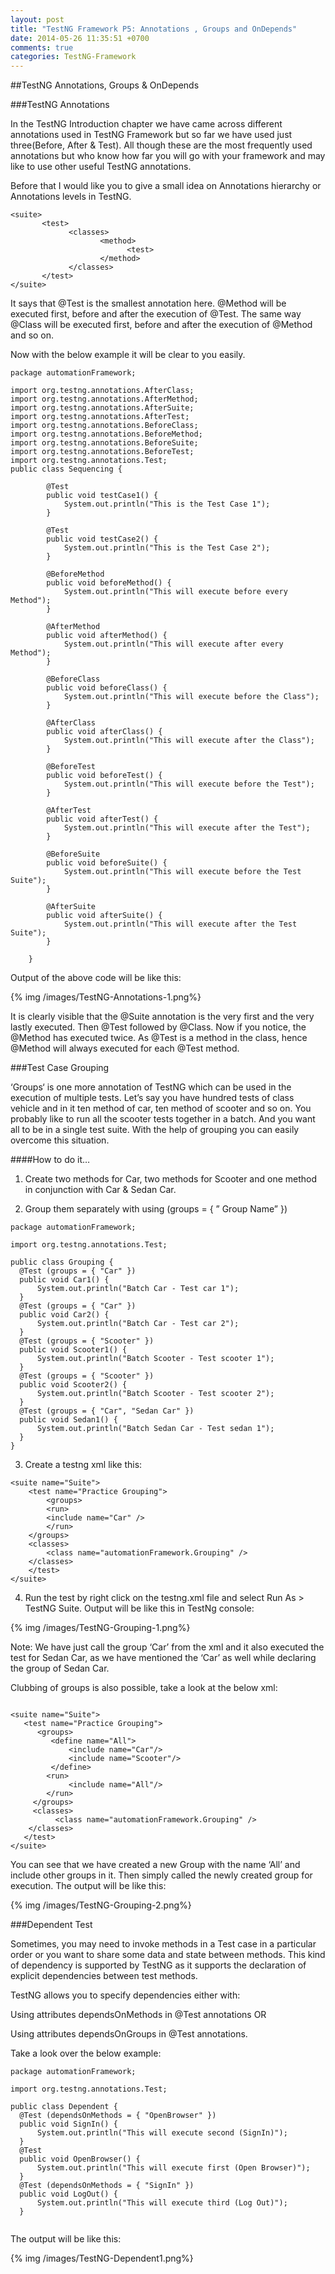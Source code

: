 ```yaml
---
layout: post
title: "TestNG Framework P5: Annotations , Groups and OnDepends"
date: 2014-05-26 11:35:51 +0700
comments: true
categories: TestNG-Framework
---
```


##TestNG Annotations, Groups & OnDepends

###TestNG Annotations

In the TestNG Introduction chapter we have came across different annotations used in TestNG Framework but so far we have used just three(Before, After & Test). All though these are the most frequently used annotations but who know how far you will go with your framework and may like to use other useful TestNG annotations.

<!--more-->

Before that I would like you to give a small idea on Annotations hierarchy or Annotations levels in TestNG.

```
<suite>
 	   <test>
			 <classes>
				 	<method>
				    	  <test>
				    </method>
			 </classes>
	   </test>
</suite>
```

It says that @Test is the smallest annotation here. @Method will be executed first, before and after the execution of @Test. The same way @Class will be executed first, before and after the execution of @Method and so on.

Now with the below example it will be clear to you easily.

```
package automationFramework;
 
import org.testng.annotations.AfterClass;
import org.testng.annotations.AfterMethod;
import org.testng.annotations.AfterSuite;
import org.testng.annotations.AfterTest;
import org.testng.annotations.BeforeClass;
import org.testng.annotations.BeforeMethod;
import org.testng.annotations.BeforeSuite;
import org.testng.annotations.BeforeTest;
import org.testng.annotations.Test;
public class Sequencing {
 
        @Test
        public void testCase1() {
            System.out.println("This is the Test Case 1");
        }
 
        @Test
        public void testCase2() {
            System.out.println("This is the Test Case 2");
        }
 
        @BeforeMethod
        public void beforeMethod() {
            System.out.println("This will execute before every Method");
        }
 
        @AfterMethod
        public void afterMethod() {
            System.out.println("This will execute after every Method");
        }
 
        @BeforeClass
        public void beforeClass() {
            System.out.println("This will execute before the Class");
        }
 
        @AfterClass
        public void afterClass() {
            System.out.println("This will execute after the Class");
        }
 
        @BeforeTest
        public void beforeTest() {
            System.out.println("This will execute before the Test");
        }
 
        @AfterTest
        public void afterTest() {
            System.out.println("This will execute after the Test");
        }
 
        @BeforeSuite
        public void beforeSuite() {
            System.out.println("This will execute before the Test Suite");
        }
 
        @AfterSuite
        public void afterSuite() {
            System.out.println("This will execute after the Test Suite");
        }
 
    }

```

Output of the above code will be like this:

{% img /images/TestNG-Annotations-1.png%}

It is clearly visible that the @Suite annotation is the very first and the very lastly executed. Then @Test followed by @Class. Now if you notice, the @Method has executed twice. As @Test is a method in the class, hence @Method will always executed for each @Test method.

###Test Case Grouping

‘Groups‘ is one more annotation of TestNG which can be used in the execution of multiple tests. Let’s say you have hundred tests of class vehicle and in it ten method of car, ten method of scooter and so on. You probably like to run all the scooter tests together in a batch. And you want all to be in a single test suite. With the help of grouping you can easily overcome this situation.

####How to do it…

1) Create two methods for Car, two methods for Scooter and one method in conjunction with Car & Sedan Car.

2) Group them separately with using  (groups = { ” Group Name” })

```
package automationFramework;

import org.testng.annotations.Test;

public class Grouping {
  @Test (groups = { "Car" })
  public void Car1() {
	  System.out.println("Batch Car - Test car 1");
  }
  @Test (groups = { "Car" })
  public void Car2() {
	  System.out.println("Batch Car - Test car 2");
  }
  @Test (groups = { "Scooter" })
  public void Scooter1() {
	  System.out.println("Batch Scooter - Test scooter 1");
  }
  @Test (groups = { "Scooter" })
  public void Scooter2() {
	  System.out.println("Batch Scooter - Test scooter 2");
  }
  @Test (groups = { "Car", "Sedan Car" })
  public void Sedan1() {
	  System.out.println("Batch Sedan Car - Test sedan 1");
  }
}

```

3) Create a testng xml like this:

```
<suite name="Suite">
    <test name="Practice Grouping">
        <groups>
	    <run>
		<include name="Car" />
	    </run>
	</groups>
	<classes>
	    <class name="automationFramework.Grouping" />
	</classes>
    </test>
</suite>

```

4) Run the test by right click on the testng.xml file and select Run As > TestNG Suite. Output will be like this in TestNg console:

{% img /images/TestNG-Grouping-1.png%}

 Note: We have just call the group ‘Car’ from the xml and it also executed the test for Sedan Car, as we have mentioned the ‘Car’ as well while declaring the group of Sedan Car.

Clubbing of groups is also possible, take a look at the below xml:

```

<suite name="Suite">
   <test name="Practice Grouping">
      <groups>
         <define name="All">
	   		 <include name="Car"/>
	   		 <include name="Scooter"/>
		 </define>
	 	<run>
	   		 <include name="All"/>
		</run>
   	 </groups>
	 <classes>
	      <class name="automationFramework.Grouping" />
	</classes>
   </test>
</suite>

```

You can see that we have created a new Group with the name ‘All’ and include other groups in it. Then simply called the newly created group for execution. The output will be like this:

{% img /images/TestNG-Grouping-2.png%}

###Dependent Test

Sometimes, you may need to invoke methods in a Test case in a particular order or you want to share some data and state between methods. This kind of dependency is supported by TestNG as it supports the declaration of explicit dependencies between test methods.

TestNG allows you to specify dependencies either with:

Using attributes dependsOnMethods in @Test annotations OR

Using attributes dependsOnGroups in @Test annotations.

Take a look over the below example:

```
package automationFramework;

import org.testng.annotations.Test;

public class Dependent {
  @Test (dependsOnMethods = { "OpenBrowser" })
  public void SignIn() {
	  System.out.println("This will execute second (SignIn)");
  }
  @Test
  public void OpenBrowser() {
	  System.out.println("This will execute first (Open Browser)");
  }
  @Test (dependsOnMethods = { "SignIn" })
  public void LogOut() {
	  System.out.println("This will execute third (Log Out)");
  }
  
```

The output will be like this:

{% img /images/TestNG-Dependent1.png%}





